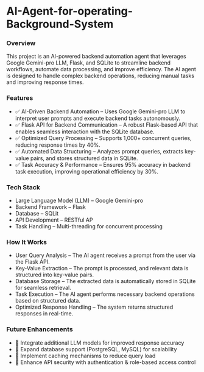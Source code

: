 # AI-Agent-for-operating-Background-System

### Overview
This project is an AI-powered backend automation agent that leverages Google Gemini-pro LLM, Flask, and SQLite to streamline backend workflows, automate data processing, and improve efficiency. The AI agent is designed to handle complex backend operations, reducing manual tasks and improving response times.

### Features
  * ✅ AI-Driven Backend Automation – Uses Google Gemini-pro LLM to interpret user prompts and execute backend tasks autonomously.
  * ✅ Flask API for Backend Communication – A robust Flask-based API that enables seamless interaction with the SQLite database.
  * ✅ Optimized Query Processing – Supports 1,000+ concurrent queries, reducing response times by 40%.
  * ✅ Automated Data Structuring – Analyzes prompt queries, extracts key-value pairs, and stores structured data in SQLite.
  * ✅ Task Accuracy & Performance – Ensures 95% accuracy in backend task execution, improving operational efficiency by 30%.

### Tech Stack
  * Large Language Model (LLM) – Google Gemini-pro
  * Backend Framework – Flask
  * Database – SQLit
  * API Development – RESTful AP
  * Task Handling – Multi-threading for concurrent processing

### How It Works
  * User Query Analysis – The AI agent receives a prompt from the user via the Flask API.
  * Key-Value Extraction – The prompt is processed, and relevant data is structured into key-value pairs.
  * Database Storage – The extracted data is automatically stored in SQLite for seamless retrieval.
  * Task Execution – The AI agent performs necessary backend operations based on structured data.
  * Optimized Response Handling – The system returns structured responses in real-time.

### Future Enhancements
  * 🔹 Integrate additional LLM models for improved response accuracy
  * 🔹 Expand database support (PostgreSQL, MySQL) for scalability
  * 🔹 Implement caching mechanisms to reduce query load
  * 🔹 Enhance API security with authentication & role-based access control
 

